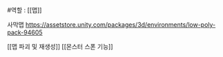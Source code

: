 #역할 : [[맵]]

사막맵
https://assetstore.unity.com/packages/3d/environments/low-poly-pack-94605

[[맵 파괴 및 재생성]]
[[몬스터 스폰 기능]]
